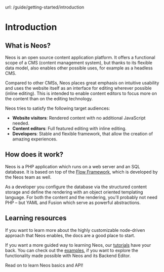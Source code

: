 url: /guide/getting-started/introduction
# Introduction

## What is Neos?

Neos is an open source content application platform. It offers a functional scope of a CMS (content management system), but thanks to its flexible data model, also enables other possible uses, for example as a headless CMS.

Compared to other CMSs, Neos places great emphasis on intuitive usability and uses the website itself as an interface for editing wherever possible (inline editing). This is intended to enable content editors to focus more on the content than on the editing technology.

Neos tries to satisfy the following target audiences:

*   **Website visitors**: Rendered content with no additional JavaScript needed.
*   **Content editors**: Full featured editing with inline editing.
*   **Developers**: Stable and flexible framework, that allow the creation of amazing experiences.

## How does it work?

Neos is a PHP application which runs on a web server and an SQL database. It is based on top of the [Flow Framework](https://flow.neos.io/), which is developed by the Neos team as well.

As a developer you configure the database via the structured content storage and define the rendering with an object oriented templating language. For both the content and the rendering, you'll probably not need PHP – but YAML and Fusion which serve as powerful abstractions.

## Learning resources

If you want to learn more about the highly customizable node-driven approach that Neos enables, the docs are a good place to start.

If you want a more guided way to learning Neos, our [tutorials](/tutorials) have your back. You can check out the [examples](/examples/examples-1/conditions-in-fusion), if you want to explore the functionality made possible with Neos and its Backend Editor.

Read on to learn Neos basics and API!